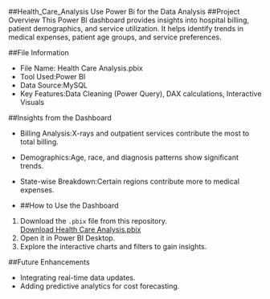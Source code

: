 ##Health_Care_Analysis
Use Power Bi for the Data Analysis
##Project Overview
This Power BI dashboard provides insights into hospital billing, patient demographics, and service utilization. It helps identify trends in medical expenses, patient age groups, and service preferences.

##File Information
- File Name: Health Care Analysis.pbix  
- Tool Used:Power BI  
- Data Source:MySQL  
- Key Features:Data Cleaning (Power Query), DAX calculations, Interactive Visuals  

##Insights from the Dashboard
- Billing Analysis:X-rays and outpatient services contribute the most to total billing.  
- Demographics:Age, race, and diagnosis patterns show significant trends.  
- State-wise Breakdown:Certain regions contribute more to medical expenses.

- ##How to Use the Dashboard
1. Download the `.pbix` file from this repository.  
    [Download Health Care Analysis.pbix](https://github.com/Atharvtal/Health_Care_Analysis/blob/main/Health%20Care%20Analysis.pbix)  
2. Open it in Power BI Desktop. 
3. Explore the interactive charts and filters to gain insights.  

  ##Future Enhancements
- Integrating real-time data updates.  
- Adding predictive analytics for cost forecasting.  
